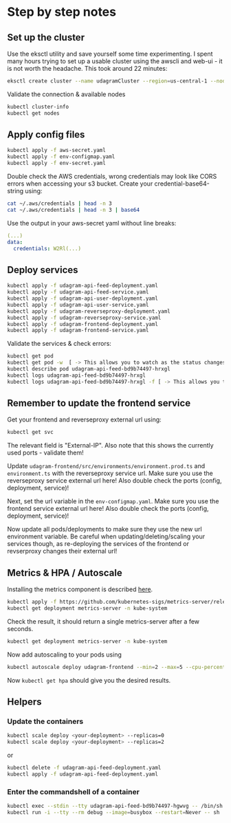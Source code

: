 # Step by step notes

## Set up the cluster

Use the eksctl utility and save yourself some time experimenting.
I spent many hours trying to set up a usable cluster using the awscli and web-ui - it is not worth the headache.
This took around 22 minutes:

```bash
eksctl create cluster --name udagramCluster --region=us-central-1 --nodes-min=2 --nodes-max=3
```

Validate the connection & available nodes

```bash
kubectl cluster-info
kubectl get nodes
```

## Apply config files

```bash
kubectl apply -f aws-secret.yaml
kubectl apply -f env-configmap.yaml
kubectl apply -f env-secret.yaml
```

Double check the AWS credentials, wrong credentials may look like CORS errors when accessing your s3 bucket.
Create your credential-base64-string using:

```bash
cat ~/.aws/credentials | head -n 3
cat ~/.aws/credentials | head -n 3 | base64
```

Use the output in your aws-secret yaml without line breaks:

```yaml
(...)
data:
  credentials: W2Rl(...)
```

## Deploy services

```bash
kubectl apply -f udagram-api-feed-deployment.yaml
kubectl apply -f udagram-api-feed-service.yaml
kubectl apply -f udagram-api-user-deployment.yaml
kubectl apply -f udagram-api-user-service.yaml
kubectl apply -f udagram-reverseproxy-deployment.yaml
kubectl apply -f udagram-reverseproxy-service.yaml
kubectl apply -f udagram-frontend-deployment.yaml
kubectl apply -f udagram-frontend-service.yaml
```

Validate the services & check errors:

```bash
kubectl get pod
kubectl get pod -w  [ -> This allows you to watch as the status changes ]
kubectl describe pod udagram-api-feed-bd9b74497-hrxgl
kubectl logs udagram-api-feed-bd9b74497-hrxgl
kubectl logs udagram-api-feed-bd9b74497-hrxgl -f [ -> This allows you to follow as logs are added]
```

## Remember to update the frontend service

Get your frontend and reverseproxy external url using:

```bash
kubectl get svc
```

The relevant field is "External-IP". Also note that this shows the currently used ports - validate them!

Update `udagram-frontend/src/environments/environment.prod.ts` and `environment.ts` with the reverseproxy service url.
Make sure you use the reverseproxy service external url here! Also double check the ports (config, deployment, service)!

Next, set the url variable in the `env-configmap.yaml`.
Make sure you use the frontend service external url here! Also double check the ports (config, deployment, service)!

Now update all pods/deployments to make sure they use the new url environment variable.
Be careful when updating/deleting/scaling your services though, as re-deploying the services of the frontend or revserproxy changes their external url!

## Metrics & HPA / Autoscale

Installing the metrics component is described [here](https://docs.aws.amazon.com/eks/latest/userguide/metrics-server.html).

```bash
kubectl apply -f https://github.com/kubernetes-sigs/metrics-server/releases/latest/download/components.yaml
kubectl get deployment metrics-server -n kube-system
```

Check the result, it should return a single metrics-server after a few seconds.

```bash
kubectl get deployment metrics-server -n kube-system
```

Now add autoscaling to your pods using

```bash
kubectl autoscale deploy udagram-frontend --min=2 --max=5 --cpu-percent=80
```

Now `kubectl get hpa` should give you the desired results.

## Helpers

### Update the containers

```bash
kubectl scale deploy <your-deployment> --replicas=0
kubectl scale deploy <your-deployment> --replicas=2
```

or

```bash
kubectl delete -f udagram-api-feed-deployment.yaml
kubectl apply -f udagram-api-feed-deployment.yaml
```

### Enter the commandshell of a container

```bash
kubectl exec --stdin --tty udagram-api-feed-bd9b74497-hgwvg -- /bin/sh
kubectl run -i --tty --rm debug --image=busybox --restart=Never -- sh
```
